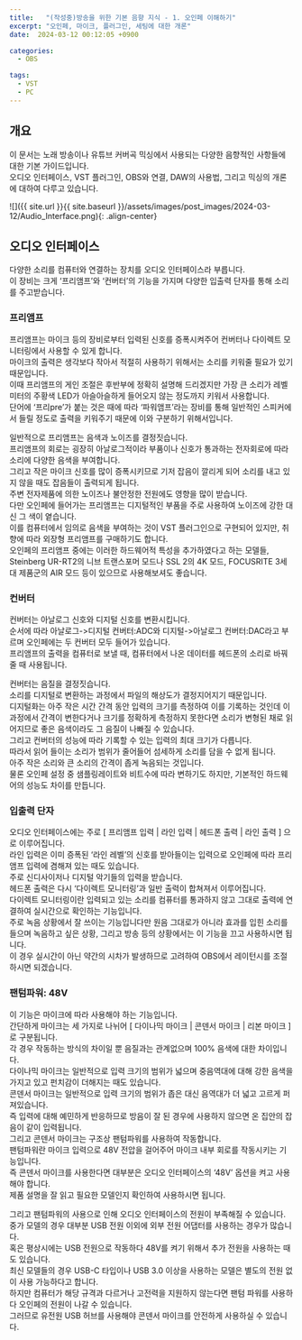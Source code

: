 ```yaml
---
title:   "(작성중)방송을 위한 기본 음향 지식 - 1. 오인페 이해하기"
excerpt: "오인페, 마이크, 플러그인, 세팅에 대한 개론"
date:  2024-03-12 00:12:05 +0900

categories:
  - OBS

tags:
  - VST
  - PC
---
```


## 개요

이 문서는 노래 방송이나 유튜브 커버곡 믹싱에서 사용되는 다양한 음향적인 사항들에 대한 기본 가이드입니다.  
오디오 인터페이스, VST 플러그인, OBS와 연결, DAW의 사용법, 그리고 믹싱의 개론에 대하여 다루고 있습니다.  

![]({{ site.url }}{{ site.baseurl }}/assets/images/post_images/2024-03-12/Audio_Interface.png){: .align-center}  

## 오디오 인터페이스

다양한 소리를 컴퓨터와 연결하는 장치를 오디오 인터페이스라 부릅니다.  
이 장비는 크게 ‘프리앰프’와 ‘컨버터’의 기능을 가지며 다양한 입출력 단자를 통해 소리를 주고받습니다.

### 프리앰프  

프리앰프는 마이크 등의 장비로부터 입력된 신호를 증폭시켜주어 컨버터나 다이렉트 모니터링에서 사용할 수 있게 합니다.  
마이크의 출력은 생각보다 작아서 적절히 사용하기 위해서는 소리를 키워줄 필요가 있기 때문입니다.  
이때 프리앰프의 게인 조절은 후반부에 정확히 설명해 드리겠지만 가장 큰 소리가 레벨 미터의 주황색 LED가 아슬아슬하게 들어오지 않는 정도까지 키워서 사용합니다.  
단어에 ‘프리pre’가 붙는 것은 때에 따라 ‘파워앰프’라는 장비를 통해 일반적인 스피커에서 들릴 정도로 출력을 키워주기 때문에 이와 구분하기 위해서입니다.  

일반적으로 프리앰프는 음색과 노이즈를 결정짓습니다.  
프리앰프의 회로는 굉장히 아날로그적이라 부품이나 신호가 통과하는 전자회로에 따라 소리에 다양한 음색을 부여합니다.  
그리고 작은 마이크 신호를 많이 증폭시키므로 기저 잡음이 깔리게 되어 소리를 내고 있지 않을 때도 잡음들이 출력되게 됩니다.  
주변 전자제품에 의한 노이즈나 불안정한 전원에도 영향을 많이 받습니다.  
다만 오인페에 들어가는 프리앰프는 디지털적인 부품을 주로 사용하여 노이즈에 강한 대신 그 색이 옅습니다.  
이를 컴퓨터에서 임의로 음색을 부여하는 것이 VST 플러그인으로 구현되어 있지만, 취향에 따라 외장형 프리앰프를 구매하기도 합니다.  
오인페의 프리앰프 중에는 이러한 하드웨어적 특성을 추가하였다고 하는 모델들, Steinberg UR-RT2의 니브 트랜스포머 모드나 SSL 2의 4K 모드, FOCUSRITE 3세대 제품군의 AIR 모드 등이 있으므로 사용해보셔도 좋습니다.  

### 컨버터  

컨버터는 아날로그 신호와 디지털 신호를 변환시킵니다.  
순서에 따라 아날로그->디지털 컨버터:ADC와 디지털->아날로그 컨버터:DAC라고 부르며 오인페에는 두 컨버터 모두 들어가 있습니다.  
프리앰프의 출력을 컴퓨터로 보낼 때, 컴퓨터에서 나온 데이터를 헤드폰의 소리로 바꿔줄 때 사용됩니다.  

컨버터는 음질을 결정짓습니다.  
소리를 디지털로 변환하는 과정에서 파일의 해상도가 결정지어지기 때문입니다.  
디지털화는 아주 작은 시간 간격 동안 입력의 크기를 측정하여 이를 기록하는 것인데 이 과정에서 간격이 변한다거나 크기를 정확하게 측정하지 못한다면 소리가 변형된 채로 읽어지므로 좋은 음색이라도 그 음질이 나빠질 수 있습니다.  
그리고 컨버터의 성능에 따라 기록할 수 있는 입력의 최대 크기가 다릅니다.  
따라서 읽어 들이는 소리가 범위가 줄어들어 섬세하게 소리를 담을 수 없게 됩니다.  
아주 작은 소리와 큰 소리의 간격이 좁게 녹음되는 것입니다.  
물론 오인페 설정 중 샘플링레이트와 비트수에 따라 변하기도 하지만, 기본적인 하드웨어의 성능도 차이를 만듭니다.  

### 입출력 단자  

오디오 인터페이스에는 주로 [ 프리앰프 입력 | 라인 입력 | 헤드폰 출력 | 라인 출력 ] 으로 이루어집니다.  
라인 입력은 이미 증폭된 ‘라인 레벨’의 신호를 받아들이는 입력으로 오인페에 따라 프리앰프 입력에 겸해져 있는 때도 있습니다.  
주로 신디사이저나 디지털 악기들의 입력을 받습니다.  
헤드폰 출력은 다시 ‘다이렉트 모니터링’과 일반 출력이 합쳐져서 이루어집니다.  
다이렉트 모니터링이란 입력되고 있는 소리를 컴퓨터를 통과하지 않고 그대로 출력에 연결하여 실시간으로 확인하는 기능입니다.  
주로 녹음 상황에서 잘 쓰이는 기능입니다만 원음 그대로가 아니라 효과를 입힌 소리를 들으며 녹음하고 싶은 상황, 그리고 방송 등의 상황에서는 이 기능을 끄고 사용하시면 됩니다.  
이 경우 실시간이 아닌 약간의 시차가 발생하므로 고려하여 OBS에서 레이턴시를 조절하시면 되겠습니다.  

### 팬텀파워: 48V  

이 기능은 마이크에 따라 사용해야 하는 기능입니다.  
간단하게 마이크는 세 가지로 나뉘어 [ 다이나믹 마이크 | 콘덴서 마이크 | 리본 마이크 ]로 구분됩니다.  
각 경우 작동하는 방식의 차이일 뿐 음질과는 관계없으며 100% 음색에 대한 차이입니다.  
다이나믹 마이크는 일반적으로 입력 크기의 범위가 넓으며 중음역대에 대해 강한 음색을 가지고 있고 펀치감이 더해지는 때도 있습니다.  
콘덴서 마이크는 일반적으로 입력 크기의 범위가 좁은 대신 음역대가 더 넓고 고르게 퍼져있습니다.  
즉 입력에 대해 예민하게 반응하므로 방음이 잘 된 경우에 사용하지 않으면 온 집안의 잡음이 같이 입력됩니다.  
그리고 콘덴서 마이크는 구조상 팬텀파워를 사용하여 작동합니다.  
팬텀파워란 마이크 입력으로 48V 전압을 걸어주어 마이크 내부 회로를 작동시키는 기능입니다.  
즉 콘덴서 마이크를 사용한다면 대부분은 오디오 인터페이스의 ‘48V’ 옵션을 켜고 사용해야 합니다.  
제품 설명을 잘 읽고 필요한 모델인지 확인하여 사용하시면 됩니다.  

그리고 팬텀파워의 사용으로 인해 오디오 인터페이스의 전원이 부족해질 수 있습니다.  
중가 모델의 경우 대부분 USB 전원 이외에 외부 전원 어댑터를 사용하는 경우가 많습니다.  
혹은 평상시에는 USB 전원으로 작동하다 48V를 켜기 위해서 추가 전원을 사용하는 때도 있습니다.  
최신 모델들의 경우 USB-C 타입이나 USB 3.0 이상을 사용하는 모델은 별도의 전원 없이 사용 가능하다고 합니다.  
하지만 컴퓨터가 해당 규격과 다르거나 고전력을 지원하지 않는다면 팬텀 파워를 사용하다 오인페의 전원이 나갈 수 있습니다.  
그러므로 유전원 USB 허브를 사용해야 콘덴서 마이크를 안전하게 사용하실 수 있습니다.  
